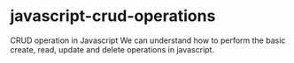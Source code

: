 # javascript-crud-operations
CRUD operation in Javascript
We can understand how to perform the basic create, read, update and delete operations in javascript.
